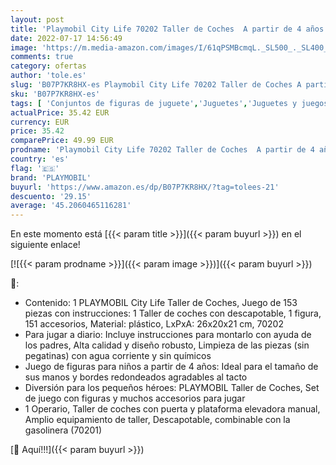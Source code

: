 ```yaml
---
layout: post
title: 'Playmobil City Life 70202 Taller de Coches  A partir de 4 años [Exclusivo]'
date: 2022-07-17 14:56:49
image: 'https://m.media-amazon.com/images/I/61qPSMBcmqL._SL500_._SL400_.jpg'
comments: true
category: ofertas
author: 'tole.es'
slug: 'B07P7KR8HX-es Playmobil City Life 70202 Taller de Coches A partir de 4...'
sku: 'B07P7KR8HX-es'
tags: [ 'Conjuntos de figuras de juguete','Juguetes','Juguetes y juegos','Muñecos y figuras','playmobil','🇪🇸', ]
actualPrice: 35.42 EUR
currency: EUR
price: 35.42
comparePrice: 49.99 EUR
prodname: 'Playmobil City Life 70202 Taller de Coches  A partir de 4 años [Exclusivo]'
country: 'es'
flag: '🇪🇸'
brand: 'PLAYMOBIL'
buyurl: 'https://www.amazon.es/dp/B07P7KR8HX/?tag=tolees-21'
descuento: '29.15'
average: '45.2060465116281'
---
```


En este momento está [{{< param title >}}]({{< param buyurl >}}) en el siguiente enlace!

[![{{< param prodname >}}]({{< param image >}})]({{< param buyurl >}})

🔎:

- Contenido: 1 PLAYMOBIL City Life Taller de Coches, Juego de 153 piezas con instrucciones: 1 Taller de coches con descapotable, 1 figura, 151 accesorios, Material: plástico, LxPxA: 26x20x21 cm, 70202
- Para jugar a diario: Incluye instrucciones para montarlo con ayuda de los padres, Alta calidad y diseño robusto, Limpieza de las piezas (sin pegatinas) con agua corriente y sin químicos
- Juego de figuras para niños a partir de 4 años: Ideal para el tamaño de sus manos y bordes redondeados agradables al tacto
- Diversión para los pequeños héroes: PLAYMOBIL Taller de Coches, Set de juego con figuras y muchos accesorios para jugar
- 1 Operario, Taller de coches con puerta y plataforma elevadora manual, Amplio equipamiento de taller, Descapotable, combinable con la gasolinera (70201)

[🛒 Aquí!!!]({{< param buyurl >}})
